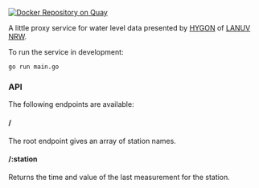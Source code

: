 [![Docker Repository on Quay](https://quay.io/repository/marian/lanuv-nrw-water-level-api/status "Docker Repository on Quay")](https://quay.io/repository/marian/lanuv-nrw-water-level-api)

A little proxy service for water level data presented by [HYGON](https://luadb.lds.nrw.de/LUA/hygon/pegel.php?rohdaten=ja) of [LANUV NRW](https://www.lanuv.nrw.de/).

To run the service in development:

```nohighlight
go run main.go
```

### API

The following endpoints are available:

#### /

The root endpoint gives an array of station names.

#### /:station

Returns the time and value of the last measurement for the station.
